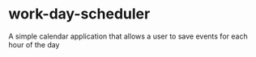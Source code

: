 # work-day-scheduler

A simple calendar application that allows a user to save events for each hour of the day
